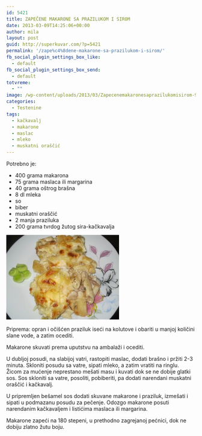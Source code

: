 ```yaml
---
id: 5421
title: ZAPEČENE MAKARONE SA PRAZILUKOM I SIROM
date: 2013-03-09T14:25:06+00:00
author: mila
layout: post
guid: http://superkuvar.com/?p=5421
permalink: '/zape%c4%8dene-makarone-sa-prazilukom-i-sirom/'
fb_social_plugin_settings_box_like:
  - default
fb_social_plugin_settings_box_send:
  - default
totvreme:
  - ""
image: /wp-content/uploads/2013/03/Zapecenemakaronesaprazilukomisirom-940x198.jpg
categories:
  - Testenine
tags:
  - kačkavalj
  - makarone
  - maslac
  - mleko
  - muskatni oraščić
---
```

Potrebno je:

  * 400 grama makarona
  * 75 grama maslaca ili margarina
  * 40 grama oštrog brašna
  * 8 dl mleka
  * so
  * biber
  * muskatni oraščić
  * 2 manja praziluka
  * 200 grama tvrdog žutog sira-kačkavalja

<img class="alignnone size-medium wp-image-5424" src="/wp-content/uploads/2013/03/Zapecenemakaronesaprazilukomisirom-300x225.jpg" alt="Zapecenemakaronesaprazilukomisirom" width="300" height="225" /> 

Priprema: opran i očišćen praziluk iseći na kolutove i obariti u manjoj količini slane vode, a zatim ocediti.

Makarone skuvati prema uputstvu na ambalaži i ocediti.

U dubljoj posudi, na slabijoj vatri, rastopiti maslac, dodati brašno i pržiti 2-3 minuta. Skloniti posudu sa vatre, sipati mleko, a zatim vratiti na ringlu. Žicom za mućenje neprestano mešati masu i kuvati dok se ne dobije glatki sos. Sos skloniti sa vatre, posoliti, pobiberiti, pa dodati narendani muskatni oraščić i kačkavalj.

U pripremljen bešamel sos dodati skuvane makarone i praziluk, izmešati i sipati u podmazanu posudu za pečenje. Odozgo makarone posuti narendanim kačkavaljem i listićima maslaca ili margarina.

Makarone zapeći na 180 stepeni, u prethodno zagrejanoj pećnici, dok ne dobiju zlatno žutu boju.